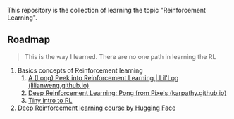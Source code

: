 This repository is the collection of learning the topic "Reinforcement Learning".

## Roadmap

> This is the way I learned. There are no one path in learning the RL

1. Basics concepts of Reinforcement learning
    1. [A (Long) Peek into Reinforcement Learning | Lil'Log (lilianweng.github.io)](https://lilianweng.github.io/posts/2018-02-19-rl-overview/)
    2. [Deep Reinforcement Learning: Pong from Pixels (karpathy.github.io)](http://karpathy.github.io/2016/05/31/rl/)
    3. [Tiny intro to RL](https://medium.com/@jaisuryablogs/tiny-intro-to-rl-38a1196ebbaa)
2. [Deep Reinforcement learning course by Hugging Face](https://huggingface.co/blog/deep-rl-intro)